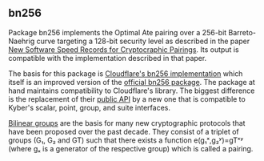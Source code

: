 bn256
-----

Package bn256 implements the Optimal Ate pairing over a 256-bit Barreto-Naehrig
curve targeting a 128-bit security level as described in the paper 
[New Software Speed Records for Cryptocraphic Pairings](http://cryptojedi.org/papers/dclxvi-20100714.pdf). 
Its output is compatible with the implementation described in that paper.

The basis for this package is [Cloudflare's bn256 implementation](https://github.com/cloudflare/bn256)
which itself is an improved version of the [official bn256 package](https://golang.org/x/crypto/bn256).
The package at hand maintains compatibility to Cloudflare's library. The biggest difference is the replacement of their
[public API](https://github.com/cloudflare/bn256/blob/master/bn256.go) by a new
one that is compatible to Kyber's scalar, point, group, and suite interfaces.

[Bilinear groups](https://en.wikipedia.org/wiki/Pairing-based_cryptography) are
the basis for many new cryptographic protocols that have been proposed over the
past decade. They consist of a triplet of groups (G₁, G₂ and GT) such that there
exists a function e(g₁ˣ,g₂ʸ)=gTˣʸ (where gₓ is a generator of the respective
group) which is called a pairing.


